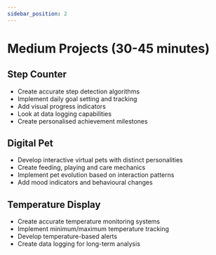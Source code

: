 ```yaml
---
sidebar_position: 2
---
```


# Medium Projects (30-45 minutes)

## Step Counter

- Create accurate step detection algorithms
- Implement daily goal setting and tracking
- Add visual progress indicators
- Look at data logging capabilities
- Create personalised achievement milestones

## Digital Pet

- Develop interactive virtual pets with distinct personalities
- Create feeding, playing and care mechanics
- Implement pet evolution based on interaction patterns
- Add mood indicators and behavioural changes

## Temperature Display

- Create accurate temperature monitoring systems
- Implement minimum/maximum temperature tracking
- Develop temperature-based alerts
- Create data logging for long-term analysis
